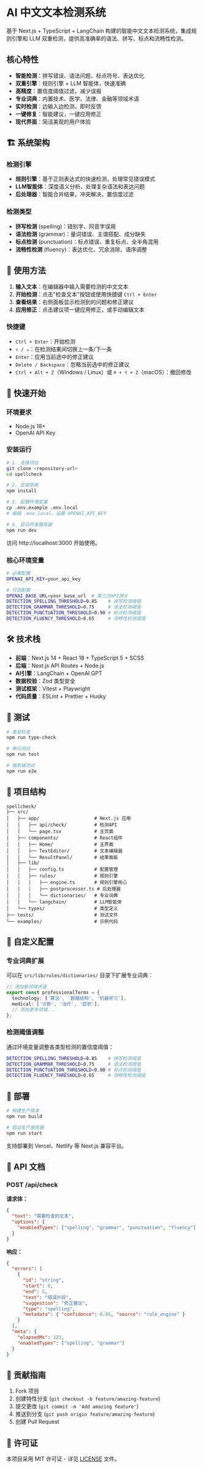 # AI 中文文本检测系统

基于 Next.js + TypeScript + LangChain 构建的智能中文文本检测系统，集成规则引擎和 LLM 双重检测，提供高准确率的语法、拼写、标点和流畅性检测。

## 核心特性

- **智能检测**：拼写错误、语法问题、标点符号、表达优化
- **双重引擎**：规则引擎 + LLM 智能体，快速准确
- **高精度**：置信度阈值过滤，减少误报
- **专业词典**：内置技术、医学、法律、金融等领域术语
- **实时检测**：边输入边检测，即时反馈
- **一键修复**：智能建议，一键应用修正
- **现代界面**：简洁美观的用户体验

## 🏗️ 系统架构

### 检测引擎
- **规则引擎**：基于正则表达式的快速检测，处理常见错误模式
- **LLM智能体**：深度语义分析，处理复杂语法和表达问题
- **后处理器**：智能合并结果，冲突解决，置信度过滤

### 检测类型
- **拼写检测** (spelling)：错别字、同音字误用
- **语法检测** (grammar)：量词错误、主谓搭配、成分缺失
- **标点检测** (punctuation)：标点错误、重复标点、全半角混用
- **流畅性检测** (fluency)：表达优化、冗余消除、语序调整

## 📖 使用方法

1. **输入文本**：在编辑器中输入需要检测的中文文本
2. **开始检测**：点击"检查文本"按钮或使用快捷键 `Ctrl + Enter`
3. **查看结果**：右侧面板显示检测到的问题和修正建议
4. **应用修正**：点击建议项一键应用修正，或手动编辑文本

### 快捷键
- `Ctrl + Enter`：开始检测
- `↑ / ↓`：在检测结果间切换上一条/下一条
- `Enter`：应用当前选中的修正建议
- `Delete / Backspace`：忽略当前选中的修正建议
- `Ctrl + Alt + Z`（Windows / Linux）或 `⌘ + ⌥ + Z`（macOS）：撤回修改

## 🚀 快速开始

### 环境要求
- Node.js 18+
- OpenAI API Key

### 安装运行

```bash
# 1. 克隆项目
git clone <repository-url>
cd spellcheck

# 2. 安装依赖
npm install

# 3. 配置环境变量
cp .env.example .env.local
# 编辑 .env.local，设置 OPENAI_API_KEY

# 4. 启动开发服务器
npm run dev
```

访问 http://localhost:3000 开始使用。

### 核心环境变量

```bash
# 必需配置
OPENAI_API_KEY=your_api_key

# 可选配置
OPENAI_BASE_URL=your_base_url  # 第三方API网关
DETECTION_SPELLING_THRESHOLD=0.85    # 拼写检测阈值
DETECTION_GRAMMAR_THRESHOLD=0.75     # 语法检测阈值
DETECTION_PUNCTUATION_THRESHOLD=0.90 # 标点检测阈值
DETECTION_FLUENCY_THRESHOLD=0.65     # 流畅性检测阈值
```

## 🛠️ 技术栈

- **前端**：Next.js 14 + React 18 + TypeScript 5 + SCSS
- **后端**：Next.js API Routes + Node.js
- **AI引擎**：LangChain + OpenAI GPT
- **数据校验**：Zod 类型安全
- **测试框架**：Vitest + Playwright
- **代码质量**：ESLint + Prettier + Husky

## 🧪 测试

```bash
# 类型检查
npm run type-check

# 单元测试
npm run test

# 端到端测试
npm run e2e
```

## 📁 项目结构

```
spellcheck/
├── src/
│   ├── app/                    # Next.js 应用
│   │   ├── api/check/          # 检测API
│   │   └── page.tsx            # 主页面
│   ├── components/             # React组件
│   │   ├── Home/               # 主界面
│   │   ├── TextEditor/         # 文本编辑器
│   │   └── ResultPanel/        # 结果面板
│   ├── lib/
│   │   ├── config.ts           # 配置管理
│   │   ├── rules/              # 规则引擎
│   │   │   ├── engine.ts       # 规则引擎核心
│   │   │   ├── postprocessor.ts # 后处理器
│   │   │   └── dictionaries/   # 专业词典
│   │   └── langchain/          # LLM智能体
│   └── types/                  # 类型定义
├── tests/                      # 测试文件
└── examples/                   # 示例代码
```
## 🔧 自定义配置

### 专业词典扩展

可以在 `src/lib/rules/dictionaries/` 目录下扩展专业词典：

```typescript
// 添加新领域术语
export const professionalTerms = {
  technology: ['算法', '数据结构', '机器学习'],
  medical: ['诊断', '治疗', '症状'],
  // 添加更多领域...
};
```

### 检测阈值调整

通过环境变量调整各类型检测的置信度阈值：

```bash
DETECTION_SPELLING_THRESHOLD=0.85    # 拼写检测阈值
DETECTION_GRAMMAR_THRESHOLD=0.75     # 语法检测阈值  
DETECTION_PUNCTUATION_THRESHOLD=0.90 # 标点检测阈值
DETECTION_FLUENCY_THRESHOLD=0.65     # 流畅性检测阈值
```

## 🚀 部署

```bash
# 构建生产版本
npm run build

# 启动生产服务器
npm run start
```

支持部署到 Vercel、Netlify 等 Next.js 兼容平台。

## 📄 API 文档

### POST /api/check

**请求体：**
```json
{
  "text": "需要检查的文本",
  "options": {
    "enabledTypes": ["spelling", "grammar", "punctuation", "fluency"]
  }
}
```

**响应：**
```json
{
  "errors": [
    {
      "id": "string",
      "start": 0,
      "end": 5,
      "text": "错误片段",
      "suggestion": "修正建议",
      "type": "spelling",
      "metadata": { "confidence": 0.95, "source": "rule_engine" }
    }
  ],
  "meta": {
    "elapsedMs": 123,
    "enabledTypes": ["spelling", "grammar"]
  }
}
```

## 🤝 贡献指南

1. Fork 项目
2. 创建特性分支 (`git checkout -b feature/amazing-feature`)
3. 提交更改 (`git commit -m 'Add amazing feature'`)
4. 推送到分支 (`git push origin feature/amazing-feature`)
5. 创建 Pull Request

## 📜 许可证

本项目采用 MIT 许可证 - 详见 [LICENSE](LICENSE) 文件。

